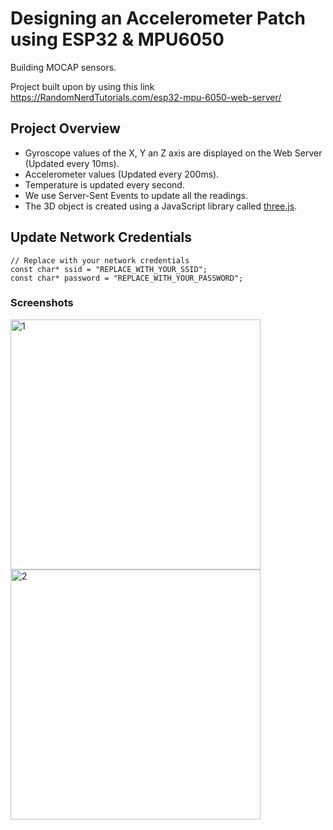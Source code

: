 # Designing an Accelerometer Patch using ESP32 & MPU6050
 Building MOCAP sensors.
 
 Project built upon by using this link https://RandomNerdTutorials.com/esp32-mpu-6050-web-server/

## Project Overview
- Gyroscope values of the X, Y an Z axis are displayed on the Web Server (Updated every 10ms).
- Accelerometer values (Updated every 200ms).
- Temperature is updated every second.
- We use Server-Sent Events to update all the readings.
- The 3D object is created using a JavaScript library called [three.js](https://threejs.org).

## Update Network Credentials
```
// Replace with your network credentials
const char* ssid = "REPLACE_WITH_YOUR_SSID";
const char* password = "REPLACE_WITH_YOUR_PASSWORD";
```
### Screenshots
<img width="400" alt="1" src="https://user-images.githubusercontent.com/68840837/123207296-cc458800-d4da-11eb-8496-1bcdbb72e0ed.png">
<img width="400" alt="2" src="https://user-images.githubusercontent.com/68840837/123207303-cf407880-d4da-11eb-9d2b-39fdcd3a3cab.png">
